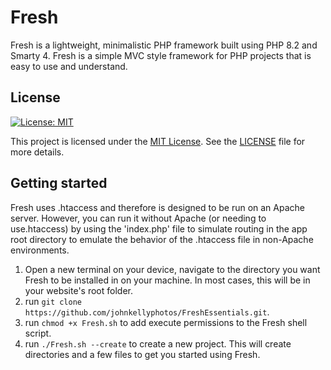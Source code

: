 # Fresh

Fresh is a lightweight, minimalistic PHP framework built using PHP 8.2 and Smarty 4. Fresh is a simple MVC style framework for PHP projects that is easy to use and understand.

## License

[![License: MIT](https://img.shields.io/badge/License-MIT-yellow.svg)](https://opensource.org/licenses/MIT)

This project is licensed under the [MIT License](LICENSE). See the [LICENSE](LICENSE) file for more details.

## Getting started

Fresh uses .htaccess and therefore is designed to be run on an Apache server. However, you can run it without Apache (or needing to use.htaccess) by using the 'index.php' file to simulate routing in the app root directory to emulate the behavior of the .htaccess file in non-Apache environments.

1. Open a new terminal on your device, navigate to the directory you want Fresh to be installed in on your machine. In most cases, this will be in your website's root folder.
2. run `git clone https://github.com/johnkellyphotos/FreshEssentials.git`.
3. run `chmod +x Fresh.sh` to add execute permissions to the Fresh shell script.
4. run `./Fresh.sh --create` to create a new project. This will create directories and a few files to get you started using Fresh.
